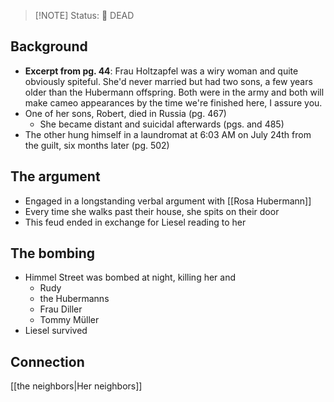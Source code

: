 > [!NOTE] Status:
> 🔴 DEAD
## Background
- **Excerpt from pg. 44**: Frau Holtzapfel was a wiry woman and quite obviously spiteful. She'd never married but had two sons, a few years older than the Hubermann offspring. Both were in the army and both will make cameo appearances by the time we're finished here, I assure you.
- One of her sons, Robert, died in Russia (pg. 467)
	- She became distant and suicidal afterwards (pgs.  and 485)
- The other hung himself in a laundromat at 6:03 AM on July 24th from the guilt, six months later (pg. 502)
## The argument
- Engaged in a longstanding verbal argument with [[Rosa Hubermann]]
- Every time she walks past their house, she spits on their door
- This feud ended in exchange for Liesel reading to her
## The bombing
- Himmel Street was bombed at night, killing her and
	- Rudy
	- the Hubermanns
	- Frau Diller
	- Tommy Müller
- Liesel survived
## Connection
[[the neighbors|Her neighbors]]